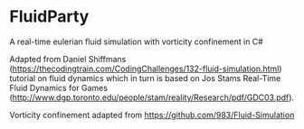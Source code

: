 # FluidParty
A real-time eulerian fluid simulation with vorticity confinement in C#

Adapted from Daniel Shiffmans (https://thecodingtrain.com/CodingChallenges/132-fluid-simulation.html) tutorial on fluid dynamics which in turn is based on Jos Stams Real-Time Fluid Dynamics for Games (http://www.dgp.toronto.edu/people/stam/reality/Research/pdf/GDC03.pdf). 

Vorticity confinement adapted from https://github.com/983/Fluid-Simulation
